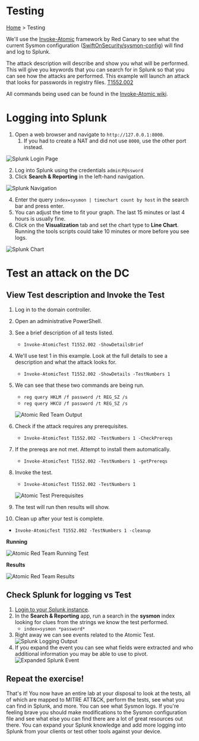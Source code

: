 # Testing 

[Home](./README.md) > Testing

We'll use the [Invoke-Atomic](https://github.com/redcanaryco/invoke-atomicredteam) framework by Red Canary to see what the current Sysmon configuration ([SwiftOnSecurity/sysmon-config](https://github.com/SwiftOnSecurity/sysmon-config)) will find and log to Splunk. 

The attack description will describe and show you what will be performed. This will give you keywords that you can search for in Splunk so that you can see how the attacks are performed. This example will launch an attack that looks for passwords in registry files. [T1552.002](https://github.com/redcanaryco/atomic-red-team/blob/master/atomics/T1552.002/T1552.002.md)

All commands being used can be found in the [Invoke-Atomic wiki](https://github.com/redcanaryco/invoke-atomicredteam/wiki/List-Atomic-Tests).

# Logging into Splunk

1. Open a web browser and navigate to `http://127.0.0.1:8000`. 
   1. If you had to create a NAT and did not use `8000`, use the other port instead. 
   
![Splunk Login Page](./.images/splunkWebLogin1.png)

2. Log into Splunk using the credentials `admin`:`P@ssword`
3. Click **Search & Reporting** in the left-hand navigation. 

![Splunk Navigation](./.images/splunkWebLogin2.png)

4. Enter the query `index=sysmon | timechart count by host` in the search bar and press enter. 
5. You can adjust the time to fit your graph. The last 15 minutes or last 4 hours is usually fine. 
6. Click on the **Visualization** tab and set the chart type to **Line Chart**. Running the tools scripts could take 10 minutes or more before you see logs. 

![Splunk Chart](./.images/splunkWebLogin3.png)

# Test an attack on the DC 

## View Test description and Invoke the Test

1. Log in to the domain controller.
2. Open an administrative PowerShell. 
3. See a brief description of all tests listed.  
   - `Invoke-AtomicTest T1552.002 -ShowDetailsBrief`
4. We'll use test 1 in this example. Look at the full details to see a description and what the attack looks for. 
   - `Invoke-AtomicTest T1552.002 -ShowDetails -TestNumbers 1`
5. We can see that these two commands are being run. 
   - `reg query HKLM /f password /t REG_SZ /s`
   - `reg query HKCU /f password /t REG_SZ /s`
  
   ![Atomic Red Team Output](./.images/atr1.png)

6. Check if the attack requires any prerequisites. 
   - `Invoke-AtomicTest T1552.002 -TestNumbers 1 -CheckPrereqs`
7. If the prereqs are not met. Attempt to install them automatically. 
   - `Invoke-AtomicTest T1552.002 -TestNumbers 1 -getPrereqs`
8. Invoke the test. 
   - `Invoke-AtomicTest T1552.002 -TestNumbers 1`
  
   ![Atomic Test Prerequisites](./.images/atr2.png)
9.  The test will run then results will show. 
10. Clean up after your test is complete. 
   - `Invoke-AtomicTest T1552.002 -TestNumbers 1 -cleanup`

**Running**

![Atomic Red Team Running Test](./.images/atr3.png)

**Results** 

![Atomic Red Team Results](./.images/atrResults.png)
                                                                                                                        
## Check Splunk for logging vs Test 

1. [Login to your Splunk instance](#logging-in-to-splunk).
2. In the **Search & Reporting** app, run a search in the **sysmon** index looking for clues from the strings we know the test performed. 
   - `index=sysmon *password*`
3. Right away we can see events related to the Atomic Test. 
![Splunk Logging Output](./.images/atrSplunk.png)
4. If you expand the event you can see what fields were extracted and who additional information you may be able to use to pivot. 
![Expanded Splunk Event](./.images/atrSplunkex.png)

## Repeat the exercise! 

That's it! You now have an entire lab at your disposal to look at the tests, all of which are mapped to MITRE ATT&CK, perform the tests, see what you can find in Splunk, and more. You can see what Sysmon logs. If you're feeling brave you should make modifications to the Sysmon configuration file and see what else you can find there are a lot of great resources out there. You can expand your Splunk knowledge and add more logging into Splunk from your clients or test other tools against your device. 

